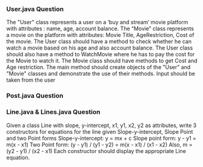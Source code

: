 ### User.java Question

The "User" class represents a user on a ‘buy and stream’ movie platform
with attributes :
name, age, account balance. The “Movie” class represents a movie on the
platform with
attributes: Movie Title, AgeRestriction, Cost of the movie. The User class
should have a
method to check whether he can watch a movie based on his age and also
account balance. The User class should also have a method to WatchMovie where he has to
pay the cost for
the Movie to watch it. The Movie class should have methods to get Cost
and Age restriction. The main method should create objects of the "User" and "Movie" classes
and demonstrate
the use of their methods. Input should be taken from the user


### Post.java Question



### Line.java & Lines.java Question
Given a class Line with slope, y-intercept, x1, y1, x2, y2 as attributes, write 3
constructors for equations for the line given Slope-y-intercept, Slope Point and two
Point forms
Slope-y-intercept:
y = mx + c
Slope point form:
y - y1 = m(x - x1)
Two Point form:
(y - y1) / (y1 - y2) = m(x - x1) / (x1 - x2)
Also, m = (y2 - y1) / (x2 - x1)
Each constructor should display the appropriate Line equation.